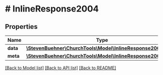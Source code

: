 # # InlineResponse2004

## Properties

Name | Type | Description | Notes
------------ | ------------- | ------------- | -------------
**data** | [**\StevenBuehner\ChurchTools\Model\InlineResponse2004Data[]**](InlineResponse2004Data.md) |  | [optional]
**meta** | [**\StevenBuehner\ChurchTools\Model\InlineResponse2002Meta**](InlineResponse2002Meta.md) |  | [optional]

[[Back to Model list]](../../README.md#models) [[Back to API list]](../../README.md#endpoints) [[Back to README]](../../README.md)
